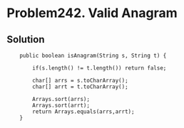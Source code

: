 # Problem242. Valid Anagram

## Solution

```commandline
    public boolean isAnagram(String s, String t) {

        if(s.length() != t.length()) return false;
      
        char[] arrs = s.toCharArray();
        char[] arrt = t.toCharArray();
       
        Arrays.sort(arrs);
        Arrays.sort(arrt);
        return Arrays.equals(arrs,arrt);
    }
```
